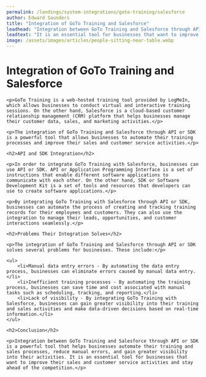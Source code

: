 ```yaml
---
permalink: /landings/system-integrations/goto-training/salesforce
author: Edward Saunders
title: "Integration of GoTo Training and Salesforce"
leadhead: "Integration between GoTo Training and Salesforce through API or SDK is a powerful tool that helps businesses automate their training and sales processes, reduce manual errors, and gain greater visibility into their activities"
leadtext: "It is an essential tool for businesses that want to improve their sales and customer service activities and stay ahead of the competition."
image: /assets/images/articles/people-sitting-near-table.webp
---
```

<div class="arttext">	<h1>Integration of GoTo Training and Salesforce</h1>

	<p>GoTo Training is a web-hosted training tool provided by LogMeIn, which allows businesses to conduct virtual and interactive training sessions. On the other hand, Salesforce is a cloud-based customer relationship management (CRM) platform that helps businesses manage their customer data, sales, and marketing activities.</p>

	<p>The integration of GoTo Training and Salesforce through API or SDK is a powerful tool that allows businesses to automate their training processes and improve their sales and customer service activities.</p>

	<h2>API and SDK Integration</h2>

	<p>In order to integrate GoTo Training with Salesforce, businesses can use API or SDK. API or Application Programming Interface is a set of instructions that enable different software applications to communicate with each other. On the other hand, SDK or Software Development Kit is a set of tools and resources that developers can use to create software applications.</p>

	<p>By integrating GoTo Training with Salesforce through API or SDK, businesses can automate the process of creating and tracking training records for their employees and customers. They can also use the integration to manage their leads, opportunities, and customer interactions seamlessly.</p>

	<h2>Problems Their Integration Solves</h2>

	<p>The integration of GoTo Training and Salesforce through API or SDK solves several problems for businesses. These include:</p>

	<ul>
		<li>Manual data entry errors - By automating the data entry process, businesses can eliminate errors caused by manual data entry.</li>
		<li>Inefficient training processes - By automating the training process, businesses can save time and cost associated with manual tasks such as scheduling, tracking, and reporting.</li>
		<li>Lack of visibility - By integrating GoTo Training with Salesforce, businesses can gain greater visibility into their training and sales activities and make data-driven decisions based on real-time information.</li>
	</ul>

	<h2>Conclusion</h2>

	<p>Integration between GoTo Training and Salesforce through API or SDK is a powerful tool that helps businesses automate their training and sales processes, reduce manual errors, and gain greater visibility into their activities. It is an essential tool for businesses that want to improve their sales and customer service activities and stay ahead of the competition.</p>
</div>